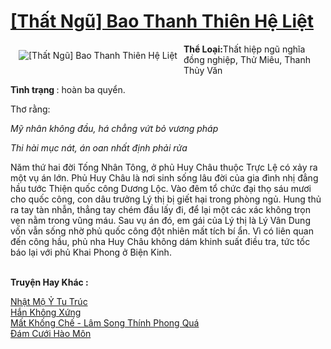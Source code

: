 <a href="https://utruyen.com/that-ngu-bao-thanh-thien-he-liet/14543/" title="[Thất Ngũ] Bao Thanh Thiên Hệ Liệt"><h1>[Thất Ngũ] Bao Thanh Thiên Hệ Liệt</h1></a><div style="display:table"><img align="right" style="float: left; padding: 10px;" src="https://utruyen.com/images/story/200x260/that-ngu-bao-thanh-thien-he-liet.jpg" alt="[Thất Ngũ] Bao Thanh Thiên Hệ Liệt"><b>Thể Loại:</b>Thất hiệp ngũ nghĩa đồng nghiệp, Thử Miêu, Thanh Thủy Văn<p></p><b>Tình trạng </b>: hoàn ba quyển.<p></p>Thơ rằng:<p></p><em>Mỹ nhân không đầu, há chẳng vứt bỏ vương pháp<p></p>Thi hài mục nát, án oan nhất định phải rửa</em><p></p>Năm thứ hai đời Tống Nhân Tông, ở phủ Huy Châu thuộc Trực Lệ có xảy ra một vụ án lớn. Phủ Huy Châu là nơi sinh sống lâu đời của gia đình nhị đẳng hầu tước Thiện quốc công Dương Lộc. Vào đêm tổ chức đại thọ sáu mươi cho quốc công, con dâu trưởng Lý thị bị giết hại trong phòng ngủ. Hung thủ ra tay tàn nhẫn, thẳng tay chém đầu lấy đi, để lại một các xác không trọn vẹn nằm trong vũng máu. Sau vụ án đó, em gái của Lý thị là Lý Vân Dung vốn vẫn sống nhờ phủ quốc công đột nhiên mất tích bí ẩn. Vì có liên quan đến công hầu, phủ nha Huy Châu không dám khinh suất điều tra, tức tốc báo lại với phủ Khai Phong ở Biện Kinh.</div><p><br><b>Truyện Hay Khác :</b></p><a href="https://utruyen.com/nhat-mo-y-tu-truc/18680/" alt="Nhật Mộ Ỷ Tu Trúc">Nhật Mộ Ỷ Tu Trúc</a><br/><a href="https://github.com/quanluxury/dammy/tree/master/truyenhay/24696/" alt="Hắn Không Xứng">Hắn Không Xứng</a><br/><a href="https://github.com/quanluxury/ngontinh_sac/tree/master/truyenhay/18348/" alt="Mất Khống Chế - Lâm Song Thính Phong Quá">Mất Khống Chế - Lâm Song Thính Phong Quá</a><br/><a href="https://truyenngontinhay.wordpress.com/2019/10/03/dam-cuoi-hao-mon/" alt="Đám Cưới Hào Môn">Đám Cưới Hào Môn</a><br/>
